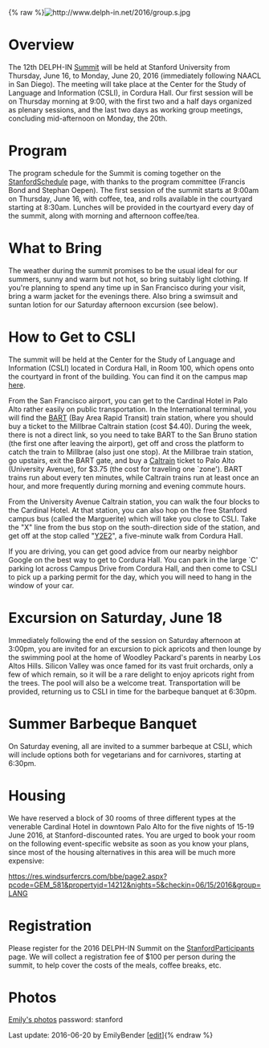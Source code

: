 {% raw %}<img src="http://www.delph-in.net/2016/group.s.jpg" title="http://www.delph-in.net/2016/group.s.jpg" class="external_image" alt="http://www.delph-in.net/2016/group.s.jpg" />


# Overview

The 12th DELPH-IN [Summit](../SummitTop) will be held at Stanford
University from Thursday, June 16, to Monday, June 20, 2016 (immediately
following NAACL in San Diego). The meeting will take place at the Center
for the Study of Language and Information (CSLI), in Cordura Hall. Our
first session will be on Thursday morning at 9:00, with the first two
and a half days organized as plenary sessions, and the last two days as
working group meetings, concluding mid-afternoon on Monday, the 20th.

# Program

The program schedule for the Summit is coming together on the
[StanfordSchedule](../StanfordSchedule) page, with thanks to the program
committee (Francis Bond and Stephan Oepen). The first session of the
summit starts at 9:00am on Thursday, June 16, with coffee, tea, and
rolls available in the courtyard starting at 8:30am. Lunches will be
provided in the courtyard every day of the summit, along with morning
and afternoon coffee/tea.

# What to Bring

The weather during the summit promises to be the usual ideal for our
summers, sunny and warm but not hot, so bring suitably light clothing.
If you're planning to spend any time up in San Francisco during your
visit, bring a warm jacket for the evenings there. Also bring a swimsuit
and suntan lotion for our Saturday afternoon excursion (see below).

# How to Get to CSLI

The summit will be held at the Center for the Study of Language and
Information (CSLI) located in Cordura Hall, in Room 100, which opens
onto the courtyard in front of the building. You can find it on the
campus map [here](https://campus-map.stanford.edu/?srch=cordura).

From the San Francisco airport, you can get to the Cardinal Hotel in
Palo Alto rather easily on public transportation. In the International
terminal, you will find the [BART](https://www.bart.gov) (Bay Area Rapid
Transit) train station, where you should buy a ticket to the Millbrae
Caltrain station (cost $4.40). During the week, there is not a direct
link, so you need to take BART to the San Bruno station (the first one
after leaving the airport), get off and cross the platform to catch the
train to Millbrae (also just one stop). At the Millbrae train station,
go upstairs, exit the BART gate, and buy a
[Caltrain](http://www.caltrain.com) ticket to Palo Alto (University
Avenue), for $3.75 (the cost for traveling one \`zone'). BART trains run
about every ten minutes, while Caltrain trains run at least once an
hour, and more frequently during morning and evening commute hours.

From the University Avenue Caltrain station, you can walk the four
blocks to the Cardinal Hotel. At that station, you can also hop on the
free Stanford campus bus (called the Marguerite) which will take you
close to CSLI. Take the "X" line from the bus stop on the
south-direction side of the station, and get off at the stop called
"[Y2E2](/Y2E2)", a five-minute walk from Cordura Hall.

If you are driving, you can get good advice from our nearby neighbor
Google on the best way to get to Cordura Hall. You can park in the large
\`C' parking lot across Campus Drive from Cordura Hall, and then come to
CSLI to pick up a parking permit for the day, which you will need to
hang in the window of your car.

# Excursion on Saturday, June 18

Immediately following the end of the session on Saturday afternoon at
3:00pm, you are invited for an excursion to pick apricots and then
lounge by the swimming pool at the home of Woodley Packard's parents in
nearby Los Altos Hills. Silicon Valley was once famed for its vast fruit
orchards, only a few of which remain, so it will be a rare delight to
enjoy apricots right from the trees. The pool will also be a welcome
treat. Transportation will be provided, returning us to CSLI in time for
the barbeque banquet at 6:30pm.

# Summer Barbeque Banquet

On Saturday evening, all are invited to a summer barbeque at CSLI, which
will include options both for vegetarians and for carnivores, starting
at 6:30pm.

# Housing

We have reserved a block of 30 rooms of three different types at the
venerable Cardinal Hotel in downtown Palo Alto for the five nights of
15-19 June 2016, at Stanford-discounted rates. You are urged to book
your room on the following event-specific website as soon as you know
your plans, since most of the housing alternatives in this area will be
much more expensive:

<https://res.windsurfercrs.com/bbe/page2.aspx?pcode=GEM_581&propertyid=14212&nights=5&checkin=06/15/2016&group=LANG>

# Registration

Please register for the 2016 DELPH-IN Summit on the
[StanfordParticipants](../StanfordParticipants) page. We will collect a
registration fee of $100 per person during the summit, to help cover the
costs of the meals, coffee breaks, etc.

# Photos

[Emily's photos](https://erbonzo.smugmug.com/Travel/DELPHjIN-2016/)
password: stanford

Last update: 2016-06-20 by EmilyBender [[edit](https://github.com/delph-in/docs/wiki/StanfordTop/_edit)]{% endraw %}